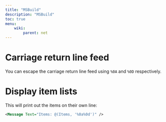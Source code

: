 ```yaml
---
title: "MSBuild"
description: "MSBuild"
toc: true
menu:
    wiki:
        parent: net
---
```

# Carriage return line feed

You can escape the carriage return line feed using `%0A` and `%0D` respectively.

# Display item lists

This will print out the items on their own line:

```xml
<Message Text="Items: @(Items, '%0a%0d')" />
```
